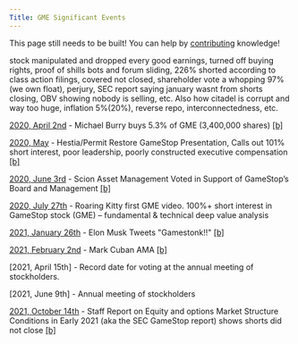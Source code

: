 ```yaml
---
Title: GME Significant Events
---
```



This page still needs to be built! You can help by [contributing](/help_build_econiverse/) knowledge!


stock manipulated and dropped every good earnings, turned off buying rights, proof of shills bots and forum sliding, 226% shorted according to class action filings, covered not closed, shareholder vote a whopping 97% (we own float), perjury, SEC report saying january wasnt from shorts closing, OBV showing nobody is selling, etc. Also how citadel is corrupt and way too huge, inflation 5%(20%), reverse repo, interconnectedness, etc.

[2020, April 2nd](https://www.sec.gov/Archives/edgar/data/1326380/000090514820000491/efc20-335_sc13d.htm) - Michael Burry buys 5.3% of GME (3,400,000 shares) [[b]](https://archive.ph/2sJQb)

[2020, May](https://www.sec.gov/Archives/edgar/data/1326380/000092189520001510/ex1todfan14a12166002_051920.pdf) - Hestia/Permit Restore GameStop Presentation, Calls out 101% short interest, poor leadership, poorly constructed executive compensation [[b]](https://web.archive.org/web/20210122185425/https://www.sec.gov/Archives/edgar/data/1326380/000092189520001510/ex1todfan14a12166002_051920.pdf)

[2020, June 3rd](https://www.businesswire.com/ne9ws/home/20200603005929/en/Scion-Asset-Management-Voted-Support-GameStop%E2%80%99s-Board) - Scion Asset Management Voted in Support of GameStop’s Board and Management [[b]](https://archive.ph/qfpeT)

[2020, July 27th](https://www.youtube.com/watch?v=GZTr1-Gp74U) - Roaring Kitty first GME video. 100%+ short interest in GameStop stock (GME) – fundamental & technical deep value analysis

[2021, January 26th](https://twitter.com/elonmusk/status/1354174279894642703) - Elon Musk Tweets "Gamestonk!!" [[b]](https://archive.ph/s9fQd)

[2021, February 2nd](https://www.reddit.com/r/wallstreetbets/comments/lawubt/hey_everyone_its_mark_cuban_jumping_on_to_do_an/) - Mark Cuban AMA [[b]](https://archive.ph/KNY0F)

[2021, April 15th] - Record date for voting at the annual meeting of stockholders.

[2021, June 9th] - Annual meeting of stockholders


[2021, October 14th](https://www.sec.gov/files/staff-report-equity-options-market-struction-conditions-early-2021.pdf) - Staff Report on Equity and options Market Structure Conditions in Early 2021 (aka the SEC GameStop report) shows shorts did not close [[b]](https://archive.ph/PyMfa)
